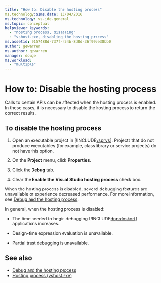 ```yaml
---
title: "How to: Disable the hosting process"
ms.technology:$1ms.date: 11/04/2016
ms.technology: vs-ide-general
ms.topic: conceptual
helpviewer_keywords:
  - "hosting process, disabling"
  - "vshost.exe, disabling the hosting process"
ms.assetid: 9157488d-737f-454b-8d8d-36f99de38bb0
author: gewarren
ms.author: gewarren
manager: douge
ms.workload:
  - "multiple"
---
```

# How to: Disable the hosting process

Calls to certain APIs can be affected when the hosting process is enabled. In these cases, it is necessary to disable the hosting process to return the correct results.

## To disable the hosting process

1.  Open an executable project in [!INCLUDE[vsprvs](../code-quality/includes/vsprvs_md.md)]. Projects that do not produce executables (for example, class library or service projects) do not have this option.

2.  On the **Project** menu, click **Properties**.

3.  Click the **Debug** tab.

4.  Clear the **Enable the Visual Studio hosting process** check box.

 When the hosting process is disabled, several debugging features are unavailable or experience decreased performance. For more information, see [Debug and the hosting process](../debugger/debugging-and-the-hosting-process.md).

 In general, when the hosting process is disabled:

-   The time needed to begin debugging [!INCLUDE[dnprdnshort](../code-quality/includes/dnprdnshort_md.md)] applications increases.

-   Design-time expression evaluation is unavailable.

-   Partial trust debugging is unavailable.

## See also

- [Debug and the hosting process](../debugger/debugging-and-the-hosting-process.md)
- [Hosting process (vshost.exe)](../ide/hosting-process-vshost-exe.md)